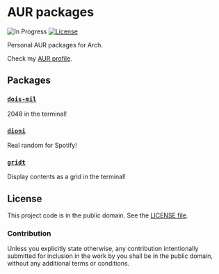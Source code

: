 # AUR packages

![In Progress][badge-1-img]
[![License][badge-2-img]][badge-2-link]

Personal AUR packages for Arch.

Check my [AUR profile][1].

## Packages

### [`dois-mil`][2]

2048 in the terminal!

### [`dioni`][3]

Real random for Spotify!

### [`gridt`][4]

Display contents as a grid in the terminal!

## License

This project code is in the public domain. See the [LICENSE file][5].

### Contribution

Unless you explicitly state otherwise, any contribution intentionally
submitted for inclusion in the work by you shall be in the public
domain, without any additional terms or conditions.

[1]: https://aur.archlinux.org/account/Nhanderu
[2]: https://github.com/Nhanderu/dois-mil
[3]: https://github.com/Nhanderu/dioni
[4]: https://github.com/Nhanderu/gridt
[5]: ./LICENSE

[badge-1-img]: https://img.shields.io/badge/code-in_progress-important?style=flat-square
[badge-2-img]: https://img.shields.io/github/license/Nhanderu/aur-packages?style=flat-square
[badge-2-link]: https://github.com/Nhanderu/aur-packages/blob/master/LICENSE
